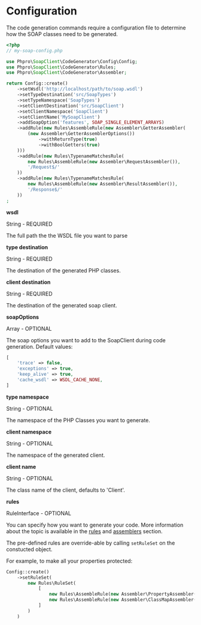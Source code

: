 # Configuration

The code generation commands require a configuration file to determine how the SOAP classes need to be generated.

```php
<?php
// my-soap-config.php

use Phpro\SoapClient\CodeGenerator\Config\Config;
use Phpro\SoapClient\CodeGenerator\Rules;
use Phpro\SoapClient\CodeGenerator\Assembler;

return Config::create()
    ->setWsdl('http://localhost/path/to/soap.wsdl')
    ->setTypeDestination('src/SoapTypes')
    ->setTypeNamespace('SoapTypes')
    ->setClientDestination('src/SoapClient')
    ->setClientNamespace('SoapClient')
    ->setClientName('MySoapClient')
    ->addSoapOption('features', SOAP_SINGLE_ELEMENT_ARRAYS)
    ->addRule(new Rules\AssembleRule(new Assembler\GetterAssembler(
        (new Assembler\GetterAssemblerOptions())
            ->withReturnType(true)
            ->withBoolGetters(true)
    )))
    ->addRule(new Rules\TypenameMatchesRule(
        new Rules\AssembleRule(new Assembler\RequestAssembler()),
        '/Request$/'
    ))
    ->addRule(new Rules\TypenameMatchesRule(
        new Rules\AssembleRule(new Assembler\ResultAssembler()),
        '/Response$/'
    ))
;
```

**wsdl**

String - REQUIRED

The full path the the WSDL file you want to parse


**type destination**

String - REQUIRED

The destination of the generated PHP classes. 

**client destination**

String - REQUIRED

The destination of the generated soap client. 


**soapOptions**

Array - OPTIONAL

The soap options you want to add to the SoapClient during code generation.
Default values:


```php
[
    'trace' => false,
    'exceptions' => true,
    'keep_alive' => true,
    'cache_wsdl' => WSDL_CACHE_NONE,
]
```


**type namespace**

String - OPTIONAL

The namespace of the PHP Classes you want to generate.


**client namespace**

String - OPTIONAL

The namespace of the generated client.

**client name**

String - OPTIONAL

The class name of the client, defaults to 'Client'.

**rules**

RuleInterface - OPTIONAL

You can specify how you want to generate your code.
More information about the topic is available in the [rules](rules.md) and [assemblers](assemblers.md) section.

The pre-defined rules are override-able by calling `setRuleSet` on the constucted object.

For example, to make all your properties protected:
```php
Config::create()
    ->setRuleSet(
        new Rules\RuleSet(
            [
                new Rules\AssembleRule(new Assembler\PropertyAssembler(PropertyGenerator::VISIBILITY_PROTECTED)),
                new Rules\AssembleRule(new Assembler\ClassMapAssembler()),
            ]
        )
    )
```